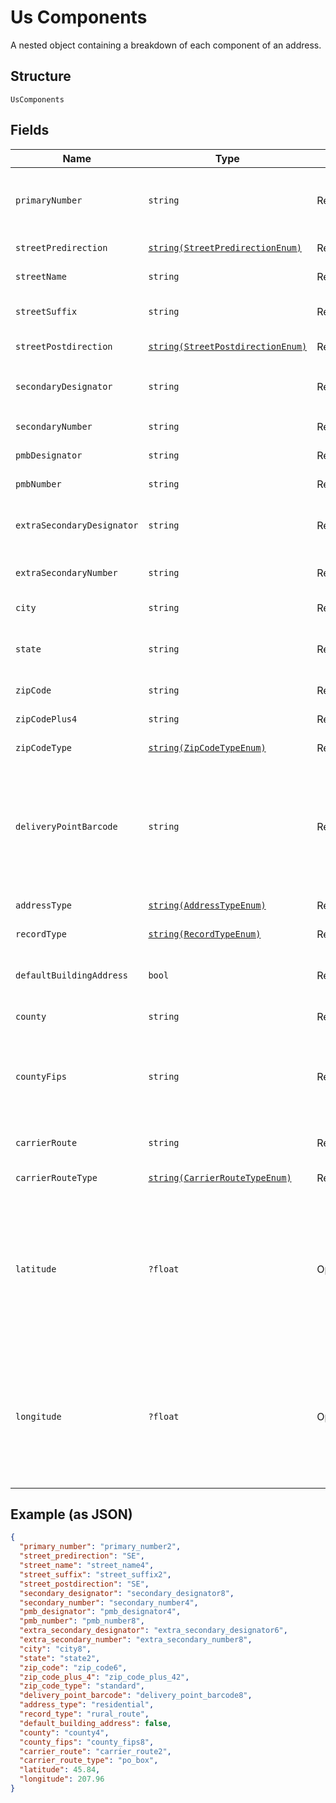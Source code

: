 
# Us Components

A nested object containing a breakdown of each component of an address.

## Structure

`UsComponents`

## Fields

| Name | Type | Tags | Description | Getter | Setter |
|  --- | --- | --- | --- | --- | --- |
| `primaryNumber` | `string` | Required | The numeric or alphanumeric part of an address preceding the street name. Often the house, building, or PO Box number. | getPrimaryNumber(): string | setPrimaryNumber(string primaryNumber): void |
| `streetPredirection` | [`string(StreetPredirectionEnum)`](../../doc/models/street-predirection-enum.md) | Required | - | getStreetPredirection(): string | setStreetPredirection(string streetPredirection): void |
| `streetName` | `string` | Required | The name of the street. | getStreetName(): string | setStreetName(string streetName): void |
| `streetSuffix` | `string` | Required | The standard USPS abbreviation for the street suffix (`ST`, `AVE`, `BLVD`, etc). | getStreetSuffix(): string | setStreetSuffix(string streetSuffix): void |
| `streetPostdirection` | [`string(StreetPostdirectionEnum)`](../../doc/models/street-postdirection-enum.md) | Required | - | getStreetPostdirection(): string | setStreetPostdirection(string streetPostdirection): void |
| `secondaryDesignator` | `string` | Required | The standard USPS abbreviation describing the `components[secondary_number]` (`STE`, `APT`, `BLDG`, etc). | getSecondaryDesignator(): string | setSecondaryDesignator(string secondaryDesignator): void |
| `secondaryNumber` | `string` | Required | Number of the apartment/unit/etc. | getSecondaryNumber(): string | setSecondaryNumber(string secondaryNumber): void |
| `pmbDesignator` | `string` | Required | Designator of a <a href="https://en.wikipedia.org/wiki/Commercial_mail_receiving_agency" target="_blank">CMRA-authorized</a> private mailbox. | getPmbDesignator(): string | setPmbDesignator(string pmbDesignator): void |
| `pmbNumber` | `string` | Required | Number of a <a href="https://en.wikipedia.org/wiki/Commercial_mail_receiving_agency" target="_blank">CMRA-authorized</a> private mailbox. | getPmbNumber(): string | setPmbNumber(string pmbNumber): void |
| `extraSecondaryDesignator` | `string` | Required | An extra (often unnecessary) secondary designator provided with the input address. | getExtraSecondaryDesignator(): string | setExtraSecondaryDesignator(string extraSecondaryDesignator): void |
| `extraSecondaryNumber` | `string` | Required | An extra (often unnecessary) secondary number provided with the input address. | getExtraSecondaryNumber(): string | setExtraSecondaryNumber(string extraSecondaryNumber): void |
| `city` | `string` | Required | **Constraints**: *Maximum Length*: `200` | getCity(): string | setCity(string city): void |
| `state` | `string` | Required | The <a href="https://en.wikipedia.org/wiki/ISO_3166-2" target="_blank">ISO 3166-2</a> two letter code for the state.<br>**Constraints**: *Maximum Length*: `2` | getState(): string | setState(string state): void |
| `zipCode` | `string` | Required | The 5-digit ZIP code<br>**Constraints**: *Pattern*: `^\d{5}$` | getZipCode(): string | setZipCode(string zipCode): void |
| `zipCodePlus4` | `string` | Required | **Constraints**: *Pattern*: `^\d{4}$` | getZipCodePlus4(): string | setZipCodePlus4(string zipCodePlus4): void |
| `zipCodeType` | [`string(ZipCodeTypeEnum)`](../../doc/models/zip-code-type-enum.md) | Required | - | getZipCodeType(): string | setZipCodeType(string zipCodeType): void |
| `deliveryPointBarcode` | `string` | Required | A 12-digit identifier that uniquely identifies a delivery point (location where mail can be sent and received). It consists of the 5-digit ZIP code (`zip_code`), 4-digit ZIP+4 add-on (`zip_code_plus_4`), 2-digit delivery point, and 1-digit delivery point check digit. | getDeliveryPointBarcode(): string | setDeliveryPointBarcode(string deliveryPointBarcode): void |
| `addressType` | [`string(AddressTypeEnum)`](../../doc/models/address-type-enum.md) | Required | - | getAddressType(): string | setAddressType(string addressType): void |
| `recordType` | [`string(RecordTypeEnum)`](../../doc/models/record-type-enum.md) | Required | - | getRecordType(): string | setRecordType(string recordType): void |
| `defaultBuildingAddress` | `bool` | Required | Designates whether or not the address is the default address for a building containing multiple delivery points. | getDefaultBuildingAddress(): bool | setDefaultBuildingAddress(bool defaultBuildingAddress): void |
| `county` | `string` | Required | County name of the address city. | getCounty(): string | setCounty(string county): void |
| `countyFips` | `string` | Required | A 5-digit <a href="https://en.wikipedia.org/wiki/FIPS_county_code" target="_blank">FIPS county code</a> which uniquely identifies `components[county]`. It consists of a 2-digit state code and a 3-digit county code.<br>**Constraints**: *Pattern*: `\d{5}` | getCountyFips(): string | setCountyFips(string countyFips): void |
| `carrierRoute` | `string` | Required | A 4-character code assigned to a mail delivery route within a ZIP code. | getCarrierRoute(): string | setCarrierRoute(string carrierRoute): void |
| `carrierRouteType` | [`string(CarrierRouteTypeEnum)`](../../doc/models/carrier-route-type-enum.md) | Required | - | getCarrierRouteType(): string | setCarrierRouteType(string carrierRouteType): void |
| `latitude` | `?float` | Optional | A positive or negative decimal indicating the geographic latitude of the address, specifying the north-to-south position of a location. This should be used with `longitude` to pinpoint locations on a map. Will not be returned for undeliverable addresses or military addresses (state is `AA`, `AE`, or `AP`). | getLatitude(): ?float | setLatitude(?float latitude): void |
| `longitude` | `?float` | Optional | A positive or negative decimal indicating the geographic longitude of the address, specifying the north-to-south position of a location. This should be used with `latitude` to pinpoint locations on a map. Will not be returned for undeliverable addresses or military addresses (state is `AA`, `AE`, or `AP`). | getLongitude(): ?float | setLongitude(?float longitude): void |

## Example (as JSON)

```json
{
  "primary_number": "primary_number2",
  "street_predirection": "SE",
  "street_name": "street_name4",
  "street_suffix": "street_suffix2",
  "street_postdirection": "SE",
  "secondary_designator": "secondary_designator8",
  "secondary_number": "secondary_number4",
  "pmb_designator": "pmb_designator4",
  "pmb_number": "pmb_number8",
  "extra_secondary_designator": "extra_secondary_designator6",
  "extra_secondary_number": "extra_secondary_number8",
  "city": "city8",
  "state": "state2",
  "zip_code": "zip_code6",
  "zip_code_plus_4": "zip_code_plus_42",
  "zip_code_type": "standard",
  "delivery_point_barcode": "delivery_point_barcode8",
  "address_type": "residential",
  "record_type": "rural_route",
  "default_building_address": false,
  "county": "county4",
  "county_fips": "county_fips8",
  "carrier_route": "carrier_route2",
  "carrier_route_type": "po_box",
  "latitude": 45.84,
  "longitude": 207.96
}
```

